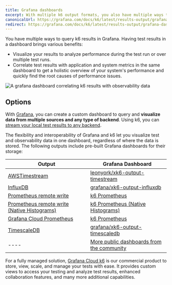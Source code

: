 ```yaml
---
title: Grafana dashboards
excerpt: With multiple k6 output formats, you also have multiple ways to visualize test results in a Grafana dashboard.
canonicalUrl: https://grafana.com/docs/k6/latest/results-output/grafana-dashboards/
redirect: https://grafana.com/docs/k6/latest/results-output/grafana-dashboards/
---
```


You have multiple ways to query k6 results in Grafana. 
Having test results in a dashboard brings various benefits:
- Visualize your results to analyze performance during the test run or over multiple test runs. 
- Correlate test results with application and system metrics in the same dashboard to get a holistic overview of your system's performance and quickly find the root causes of performance issues. 

![A grafana dashboard correlating k6 results with observability data](./images/correlated-grafana-dashboard-grafana-cloud-k6.png)

## Options

With [Grafana](https://grafana.com/grafana/), you can create a custom dashboard to query and **visualize data from multiple sources and any type of backend**. 
Using k6, you can [stream your local test results to any backend](/results-output/real-time).

The flexibility and interoperability of Grafana and k6 let you visualize test and observability data in one dashboard, regardless of where the data is stored. 
The following outputs include pre-built Grafana dashboards for their storage:

| Output | Grafana Dashboard |
|---|---|
| [AWSTimestream](https://github.com/leonyork/xk6-output-timestream)  | [leonyork/xk6-output-timestream](https://github.com/leonyork/xk6-output-timestream/tree/main/grafana/dashboards/)  |
| [InfluxDB](/results-output/real-time/influxdb)  | [grafana/xk6-output-influxdb](https://github.com/grafana/xk6-output-influxdb/tree/main/grafana/dashboards)   |
| [Prometheus remote write](/results-output/real-time/prometheus-remote-write)  | [k6 Prometheus](https://grafana.com/grafana/dashboards/19665-k6-prometheus/)   |
| [Prometheus remote write (Native Histograms)](/results-output/real-time/prometheus-remote-write)  | [k6 Prometheus (Native Histograms)](https://grafana.com/grafana/dashboards/18030-k6-prometheus-native-histograms/)   |
| [Grafana Cloud Prometheus](/results-output/real-time/grafana-cloud-prometheus/)  | [k6 Prometheus](https://grafana.com/grafana/dashboards/19665-k6-prometheus/)  |
| [TimescaleDB](/results-output/real-time/timescaledb/)  | [grafana/xk6-output-timescaledb](https://github.com/grafana/xk6-output-timescaledb/tree/main/grafana/dashboards)  |
| ---- | [More public dashboards from the community](https://grafana.com/grafana/dashboards/?search=k6)  |


For a fully managed solution, [Grafana Cloud k6](https://grafana.com/products/cloud/k6/) is our commercial product to store, view, scale, and manage your tests with ease. It provides custom views to access your testing and analyze test results, enhanced collaboration features, and many more additional capabilities.